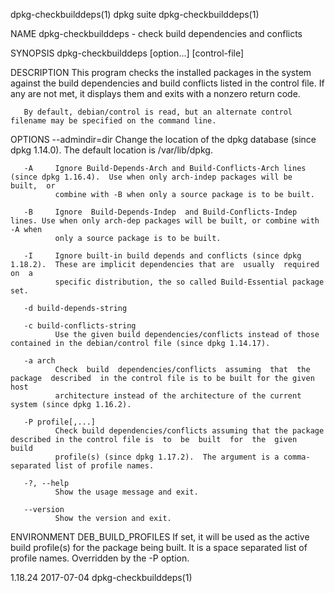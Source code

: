 dpkg-checkbuilddeps(1)                                              dpkg suite                                              dpkg-checkbuilddeps(1)

NAME
       dpkg-checkbuilddeps - check build dependencies and conflicts

SYNOPSIS
       dpkg-checkbuilddeps [option...]  [control-file]

DESCRIPTION
       This  program checks the installed packages in the system against the build dependencies and build conflicts listed in the control file. If
       any are not met, it displays them and exits with a nonzero return code.

       By default, debian/control is read, but an alternate control filename may be specified on the command line.

OPTIONS
       --admindir=dir
              Change the location of the dpkg database (since dpkg 1.14.0).  The default location is /var/lib/dpkg.

       -A     Ignore Build-Depends-Arch and Build-Conflicts-Arch lines (since dpkg 1.16.4).  Use when only arch-indep packages will be  built,  or
              combine with -B when only a source package is to be built.

       -B     Ignore  Build-Depends-Indep  and Build-Conflicts-Indep lines. Use when only arch-dep packages will be built, or combine with -A when
              only a source package is to be built.

       -I     Ignore built-in build depends and conflicts (since dpkg 1.18.2).  These are implicit dependencies that are  usually  required  on  a
              specific distribution, the so called Build-Essential package set.

       -d build-depends-string

       -c build-conflicts-string
              Use the given build dependencies/conflicts instead of those contained in the debian/control file (since dpkg 1.14.17).

       -a arch
              Check  build  dependencies/conflicts  assuming  that  the  package  described  in the control file is to be built for the given host
              architecture instead of the architecture of the current system (since dpkg 1.16.2).

       -P profile[,...]
              Check build dependencies/conflicts assuming that the package described in the control file is  to  be  built  for  the  given  build
              profile(s) (since dpkg 1.17.2).  The argument is a comma-separated list of profile names.

       -?, --help
              Show the usage message and exit.

       --version
              Show the version and exit.

ENVIRONMENT
       DEB_BUILD_PROFILES
              If  set,  it will be used as the active build profile(s) for the package being built. It is a space separated list of profile names.
              Overridden by the -P option.

1.18.24                                                             2017-07-04                                              dpkg-checkbuilddeps(1)
